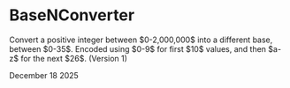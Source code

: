 # BaseNConverter
 <p> Convert a positive integer between $0-2,000,000$ into a different base, between $0-35$. Encoded using  $0-9$ for first $10$ values, and then $a-z$ for the next $26$. (Version 1) </p>

December 18 2025
